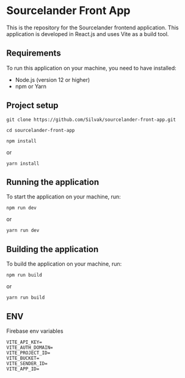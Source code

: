 # Sourcelander Front App

This is the repository for the Sourcelander frontend application. This application is developed in React.js and uses Vite as a build tool.

## Requirements

To run this application on your machine, you need to have installed:

- Node.js (version 12 or higher)
- npm or Yarn

## Project setup

```
git clone https://github.com/Silvak/sourcelander-front-app.git
```

```
cd sourcelander-front-app
```

```
npm install
```

or

```
yarn install
```

## Running the application

To start the application on your machine, run:

```
npm run dev
```

or

```
yarn run dev
```

## Building the application

To build the application on your machine, run:

```
npm run build
```

or

```
yarn run build
```

## ENV

Firebase env variables

```
VITE_API_KEY=
VITE_AUTH_DOMAIN=
VITE_PROJECT_ID=
VITE_BUCKET=
VITE_SENDER_ID=
VITE_APP_ID=
```
